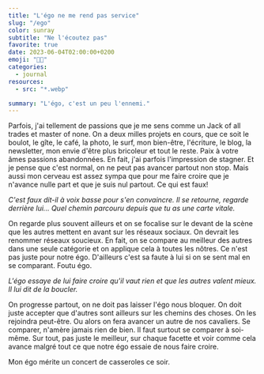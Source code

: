 ```yaml
---
title: "L'égo ne me rend pas service"
slug: "/ego"
color: sunray
subtitle: "Ne l'écoutez pas"
favorite: true
date: 2023-06-04T02:00:00+0200
emoji: "😶‍🌫️"
categories:
  - journal
resources:
  - src: "*.webp"

summary: "L'égo, c'est un peu l'ennemi."
---
```


Parfois, j'ai tellement de passions que je me sens comme un Jack of all trades et master of none. On a deux milles projets en cours, que ce soit le boulot, le gîte, le café, la photo, le surf, mon bien-être, l'écriture, le blog, la newsletter, mon envie d'être plus bricoleur et tout le reste. Paix à votre âmes passions abandonnées. En fait, j'ai parfois l'impression de stagner. Et je pense que c'est normal, on ne peut pas avancer partout non stop. Mais aussi mon cerveau est assez sympa que pour me faire croire que je n'avance nulle part et que je suis nul partout. Ce qui est faux!

*C'est faux dit-il à voix basse pour s'en convaincre. Il se retourne, regarde derrière lui... Quel chemin parcouru depuis que tu as une carte vitale.*

On regarde plus souvent ailleurs et on se focalise sur le devant de la scène que les autres mettent en avant sur les réseaux sociaux. On devrait les renommer réseaux soucieux. En fait, on se compare au meilleur des autres dans une seule catégorie et on applique cela à toutes les nôtres. Ce n'est pas juste pour notre égo. D'ailleurs c'est sa faute à lui si on se sent mal en se comparant. Foutu égo. 

*L'égo essaye de lui faire croire qu'il vaut rien et que les autres valent mieux. Il lui dit de la boucler.*

On progresse partout, on ne doit pas laisser l'égo nous bloquer. On doit juste accepter que d'autres sont ailleurs sur les chemins des choses. On les rejoindra peut-être. Ou alors on fera avancer un autre de nos cavaliers. Se comparer, n'amère jamais rien de bien. Il faut surtout se comparer à soi-même. Sur tout, pas juste le meilleur, sur chaque facette et voir comme cela avance malgré tout ce que notre égo essaie de nous faire croire.

Mon égo mérite un concert de casseroles ce soir. 
